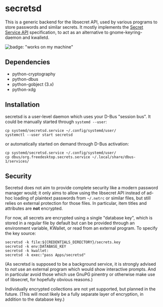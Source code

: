# secretsd

This is a generic backend for the libsecret API, used by various programs to store passwords and similar secrets. It mostly implements the [Secret Service API][api] specification, to act as an alternative to gnome-keyring-daemon and kwalletd.

![badge: "works on my machine"](https://img.shields.io/badge/works%20on%20my%20machine-yes-green.svg?style=flat)

  [api]: https://specifications.freedesktop.org/secret-service/latest/

## Dependencies

  * python-cryptography
  * python-dbus
  * python-gobject (3.x)
  * python-xdg

## Installation

secretsd is a user-level daemon which uses your D-Bus "session bus". It could be manually started through `systemd --user`:

    cp systemd/secretsd.service ~/.config/systemd/user/
    systemctl --user start secretsd

or automatically started on demand through D-Bus activation:

    cp systemd/secretsd.service ~/.config/systemd/user/
    cp dbus/org.freedesktop.secrets.service ~/.local/share/dbus-1/services/

## Security

Secretsd does not aim to provide complete security like a modern password manager would; it only aims to allow using the libsecret API instead of ad-hoc loading of plaintext passwords from `~/.netrc` or similar files, but still relies on external protection for those files. In particular, item titles and attributes are **not** encrypted.

For now, all secrets are encrypted using a single "database key", which is stored in a regular file by default but can be provided through an environment variable, KWallet, or read from an external program. To specify the key source:

    secretsd -k file:${CREDENTIALS_DIRECTORY}/secrets.key
    secretsd -k env:DATABASE_KEY
    secretsd -k kwallet:
    secretsd -k exec:"pass Apps/secretsd"

(As secretsd is supposed to be a background service, it is strongly advised to _not_ use an external program which would show interactive prompts. And in particular avoid those which use GnuPG pinentry or otherwise make use of libsecret, for hopefully obvious reasons.)

Individually encrypted collections are not yet supported, but planned in the future. (This will most likely be a fully separate layer of encryption, in addition to the database key.)
